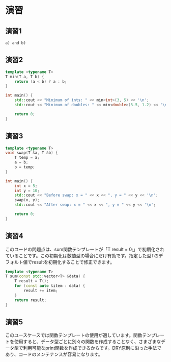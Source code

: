 # 演習

## 演習1

```
a) and b)
```

## 演習2

```cpp
template <typename T>
T min(T a, T b) {
    return (a < b) ? a : b;
}

int main() {
    std::cout << "Minimum of ints: " << min<int>(3, 5) << '\n';
    std::cout << "Minimum of doubles: " << min<double>(3.5, 1.2) << '\n';

    return 0;
}
```

## 演習3

```cpp
template <typename T>
void swap(T &a, T &b) {
    T temp = a;
    a = b;
    b = temp;
}

int main() {
    int x = 5;
    int y = 10;
    std::cout << "Before swap: x = " << x << ", y = " << y << '\n';
    swap(x, y);
    std::cout << "After swap: x = " << x << ", y = " << y << '\n';

    return 0;
}
```

## 演習4

このコードの問題点は、sum関数テンプレートが「T result = 0;」で初期化されていることです。この初期化は数値型の場合にだけ有効です。指定した型Tのデフォルト値でresultを初期化することで修正できます。

```cpp
template <typename T>
T sum(const std::vector<T> &data) {
    T result = T();
    for (const auto &item : data) {
        result += item;
    }
    return result;
}
```

## 演習5

このユースケースでは関数テンプレートの使用が適しています。関数テンプレートを使用すると、データ型ごとに別々の関数を作成することなく、さまざまなデータ型で利用可能なprint関数を作成できるからです。DRY原則に沿った手法であり、コードのメンテナンスが容易になります。